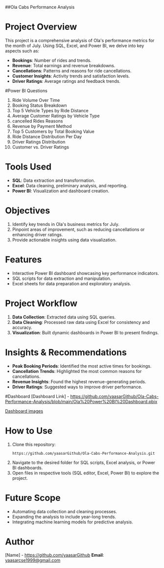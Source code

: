 ##Ola Cabs Performance Analysis

# Project Overview
This project is a comprehensive analysis of Ola's performance metrics for the month of July. Using SQL, Excel, and Power BI, we delve into key aspects such as:
- **Bookings**: Number of rides and trends.
- **Revenue**: Total earnings and revenue breakdowns.
- **Cancellations**: Patterns and reasons for ride cancellations.
- **Customer Insights**: Activity trends and satisfaction levels.
- **Driver Ratings**: Average ratings and feedback trends.

#Power BI Questions
1. Ride Volume Over Time
2. Booking Status Breakdown
3. Top 5 Vehicle Types by Ride Distance
4. Average Customer Ratings by Vehicle Type
5. cancelled Rides Reasons
6. Revenue by Payment Method
7. Top 5 Customers by Total Booking Value
8. Ride Distance Distribution Per Day
9. Driver Ratings Distribution
10. Customer vs. Driver Ratings

# Tools Used
- **SQL**: Data extraction and transformation.
- **Excel**: Data cleaning, preliminary analysis, and reporting.
- **Power BI**: Visualization and dashboard creation.

# Objectives
1. Identify key trends in Ola's business metrics for July.
2. Pinpoint areas of improvement, such as reducing cancellations or enhancing driver ratings.
3. Provide actionable insights using data visualization.

# Features
- Interactive Power BI dashboard showcasing key performance indicators.
- SQL scripts for data extraction and manipulation.
- Excel sheets for data preparation and exploratory analysis.

# Project Workflow
1. **Data Collection**: Extracted data using SQL queries.
2. **Data Cleaning**: Processed raw data using Excel for consistency and accuracy.
3. **Visualization**: Built dynamic dashboards in Power BI to present findings.

# Insights & Recommendations
- **Peak Booking Periods**: Identified the most active times for bookings.
- **Cancellation Trends**: Highlighted the most common reasons for cancellations.
- **Revenue Insights**: Found the highest revenue-generating periods.
- **Driver Ratings**: Suggested ways to improve driver performance.


#Dashboard 
[Dashboard Link] - https://github.com/yaasarGithub/Ola-Cabs-Performance-Analysis/blob/main/Ola%20Power%20BI%20Dashboard.pbix

[Dashboard images](https://github.com/user-attachments/assets/1dee7782-bfbb-4928-a484-40f87069dd68)

# How to Use
1. Clone this repository:
   ```
   https://github.com/yaasarGithub/Ola-Cabs-Performance-Analysis.git
   ```
2. Navigate to the desired folder for SQL scripts, Excel analysis, or Power BI dashboards.
3. Open files in respective tools (SQL editor, Excel, Power BI) to explore the project.

# Future Scope
- Automating data collection and cleaning processes.
- Expanding the analysis to include year-long trends.
- Integrating machine learning models for predictive analysis.

# Author
[Name] - https://github.com/yaasarGithub 
**Email**: yaasarcse1999@gmail.com
